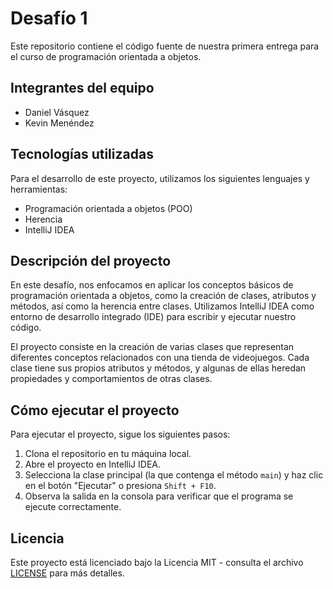 # Desafío 1

Este repositorio contiene el código fuente de nuestra primera entrega para el curso de programación orientada a objetos.

## Integrantes del equipo

- Daniel Vásquez
- Kevin Menéndez

## Tecnologías utilizadas

Para el desarrollo de este proyecto, utilizamos los siguientes lenguajes y herramientas:

- Programación orientada a objetos (POO)
- Herencia
- IntelliJ IDEA

## Descripción del proyecto

En este desafío, nos enfocamos en aplicar los conceptos básicos de programación orientada a objetos, como la creación de clases, atributos y métodos, así como la herencia entre clases. Utilizamos IntelliJ IDEA como entorno de desarrollo integrado (IDE) para escribir y ejecutar nuestro código.

El proyecto consiste en la creación de varias clases que representan diferentes conceptos relacionados con una tienda de videojuegos. Cada clase tiene sus propios atributos y métodos, y algunas de ellas heredan propiedades y comportamientos de otras clases.

## Cómo ejecutar el proyecto

Para ejecutar el proyecto, sigue los siguientes pasos:

1. Clona el repositorio en tu máquina local.
2. Abre el proyecto en IntelliJ IDEA.
3. Selecciona la clase principal (la que contenga el método `main`) y haz clic en el botón "Ejecutar" o presiona `Shift + F10`.
4. Observa la salida en la consola para verificar que el programa se ejecute correctamente.

## Licencia

Este proyecto está licenciado bajo la Licencia MIT - consulta el archivo [LICENSE](LICENSE) para más detalles.
